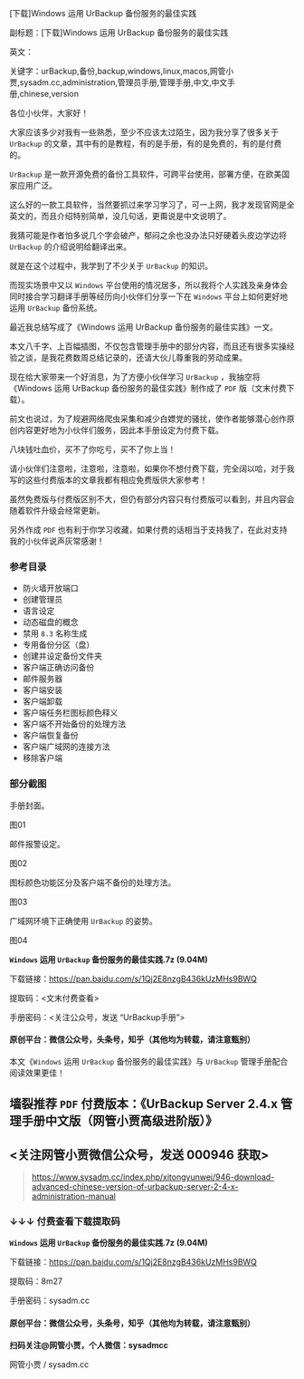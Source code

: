 [下载]Windows 运用 UrBackup 备份服务的最佳实践

副标题：[下载]Windows 运用 UrBackup 备份服务的最佳实践

英文：

关键字：urBackup,备份,backup,windows,linux,macos,网管小贾,sysadm.cc,administration,管理员手册,管理手册,中文,中文手册,chinese,version



各位小伙伴，大家好！

大家应该多少对我有一些熟悉，至少不应该太过陌生，因为我分享了很多关于`UrBackup` 的文章，其中有的是教程，有的是手册，有的是免费的，有的是付费的。

`UrBackup` 是一款开源免费的备份工具软件，可跨平台使用，部署方便，在欧美国家应用广泛。

这么好的一款工具软件，当然要抓过来学习学习了，可一上网，我才发现官网是全英文的，而且介绍特别简单，没几句话，更甭说是中文说明了。

我猜可能是作者怕多说几个字会破产，郁闷之余也没办法只好硬着头皮边学边将 `UrBackup` 的介绍说明给翻译出来。

就是在这个过程中，我学到了不少关于 `UrBackup` 的知识。

而现实场景中又以 `Windows` 平台使用的情况居多，所以我将个人实践及亲身体会同时接合学习翻译手册等经历向小伙伴们分享一下在 `Windows` 平台上如何更好地运用 `UrBackup` 备份系统。



最近我总结写成了《Windows 运用 UrBackup 备份服务的最佳实践》一文。

本文八千字、上百幅插图，不仅包含管理手册中的部分内容，而且还有很多实操经验之谈，是我花费数周总结记录的，还请大伙儿尊重我的劳动成果。

现在给大家带来一个好消息，为了方便小伙伴学习 `UrBackup` ，我抽空将《Windows 运用 UrBackup 备份服务的最佳实践》制作成了 `PDF` 版（文末付费下载）。

前文也说过，为了规避网络爬虫采集和减少白嫖党的骚扰，使作者能够潜心创作原创内容更好地为小伙伴们服务，因此本手册设定为付费下载。

八块钱吐血价，买不了你吃亏，买不了你上当！

请小伙伴们注意啦，注意啦，注意啦，如果你不想付费下载，完全阔以哈，对于我写的这些付费版本的文章我都有相应免费版供大家参考！

虽然免费版与付费版区别不大，但仍有部分内容只有付费版可以看到，并且内容会随着软件升级会经常更新。

另外作成 `PDF` 也有利于你学习收藏，如果付费的话相当于支持我了，在此对支持我的小伙伴说声灰常感谢！



### 参考目录

* 防火墙开放端口
* 创建管理员
* 语言设定
* 动态磁盘的概念
* 禁用 `8.3` 名称生成
* 专用备份分区（盘）
* 创建并设定备份文件夹
* 客户端正确访问备份
* 邮件服务器
* 客户端安装
* 客户端卸载
* 客户端任务栏图标颜色释义
* 客户端不开始备份的处理方法
* 客户端恢复备份
* 客户端广域网的连接方法
* 移除客户端



### 部分截图

手册封面。

图01



邮件报警设定。

图02



图标颜色功能区分及客户端不备份的处理方法。

图03



广域网环境下正确使用 `UrBackup` 的姿势。

图04





**`Windows` 运用 `UrBackup` 备份服务的最佳实践.7z (9.04M)**

下载链接：https://pan.baidu.com/s/1Qj2E8nzgB436kUzMHs9BWQ

提取码：<文末付费查看>

手册密码：<关注公众号，发送 “UrBackup手册”>



#### 原创平台：微信公众号，头条号，知乎（其他均为转载，请注意甄别）



本文《`Windows` 运用 `UrBackup` 备份服务的最佳实践》与 `UrBackup` 管理手册配合阅读效果更佳！

## 墙裂推荐 `PDF` 付费版本：《UrBackup Server 2.4.x 管理手册中文版（网管小贾高级进阶版）》

## <关注网管小贾微信公众号，发送 000946 获取>

> https://www.sysadm.cc/index.php/xitongyunwei/946-download-advanced-chinese-version-of-urbackup-server-2-4-x-administration-manual 



### ↓↓↓ 付费查看下载提取码





**`Windows` 运用 `UrBackup` 备份服务的最佳实践.7z (9.04M)**

下载链接：https://pan.baidu.com/s/1Qj2E8nzgB436kUzMHs9BWQ

提取码：8m27

手册密码：sysadm.cc





#### 原创平台：微信公众号，头条号，知乎（其他均为转载，请注意甄别）

**扫码关注@网管小贾，个人微信：sysadmcc**

网管小贾 / sysadm.cc









